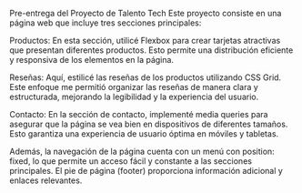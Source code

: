 Pre-entrega del Proyecto de Talento Tech
Este proyecto consiste en una página web que incluye tres secciones principales:

Productos: En esta sección, utilicé Flexbox para crear tarjetas atractivas que presentan diferentes productos. Esto permite una distribución eficiente y responsiva de los elementos en la página.

Reseñas: Aquí, estilicé las reseñas de los productos utilizando CSS Grid. Este enfoque me permitió organizar las reseñas de manera clara y estructurada, mejorando la legibilidad y la experiencia del usuario.

Contacto: En la sección de contacto, implementé media queries para asegurar que la página se vea bien en dispositivos de diferentes tamaños. Esto garantiza una experiencia de usuario óptima en móviles y tabletas.

Además, la navegación de la página cuenta con un menú con position: fixed, lo que permite un acceso fácil y constante a las secciones principales. El pie de página (footer) proporciona información adicional y enlaces relevantes.
